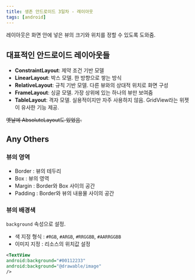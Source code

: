 ```yaml
---
title: 생존 안드로이드 3일차 - 레이아웃
tags: [android]
---
```


레이아웃은 화면 안에 넣은 뷰의 크기와 위치를 정할 수 있도록 도와줌.

## 대표적인 안드로이드 레이아웃들

- **ConstraintLayout**: 제약 조건 기반 모델
- **LinearLayout**: 박스 모델. 한 방향으로 쌓는 방식
- **RelativeLayout**: 규칙 기반 모델. 다른 뷰와의 상대적 위치로 화면 구성
- **FrameLayout**: 싱글 모델. 가장 상위에 있는 하나의 뷰만 보여줌
- **TableLayout**: 격자 모델. 실용적이지만 자주 사용하지 않음. GridView라는 위젯이 유사한 기능 제공.

~~옛날에 AbsoluteLayout도 있었음.~~

## Any Others

### 뷰의 영역

- Border : 뷰의 테두리
- Box : 뷰의 영역
- Margin : Border와 Box 사이의 공간
- Padding : Border와 뷰의 내용물 사이의 공간

### 뷰의 배경색

`background` 속성으로 설정.

- 색 지정 형식 : `#RGB`, `#ARGB`, `#RRGGBB`, `#AARRGGBB`
- 이미지 지정 : 리소스의 위치값 설정

```xml
<TextView
android:background="#00112233"
android:background="@drawable/image"
/>
```
